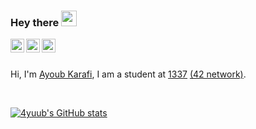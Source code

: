 ### Hey there <img src="https://media.giphy.com/media/hvRJCLFzcasrR4ia7z/giphy.gif" width="25px">


<a href="https://twitter.com/karafi_ayoub">
  <img align="left" alt="ayoub karafi | Twitter" width="22px" src="https://cdn.jsdelivr.net/npm/simple-icons@v3/icons/twitter.svg" />
</a>
<a href="https://www.instagram.com/karafiayoub/">
  <img align="left" alt="ayoub's Instagram" width="22px" src="https://cdn.jsdelivr.net/npm/simple-icons@v3/icons/instagram.svg" />
</a>
<a href="https://www.facebook.com/karafiayoubox/">
  <img align="left" alt="ayoub karafi | Facebook" width="22px" src="https://cdn.jsdelivr.net/npm/simple-icons@v3/icons/facebook.svg" />
</a>


<br />
<br />

Hi, I'm [Ayoub Karafi](https://github.com/4yuub), I am a student at <a href="https://1337.ma/en/">1337</a> <a href="https://42.fr/en/network-42/">(42 network)</a>.

<br />

[![4yuub's GitHub stats](https://github-readme-stats.vercel.app/api?username=4yuub)](https://github.com/4yuub)

